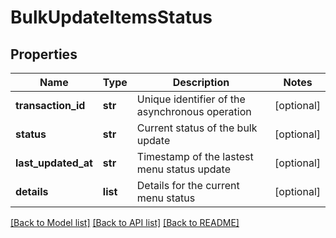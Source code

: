 # BulkUpdateItemsStatus

## Properties
Name | Type | Description | Notes
------------ | ------------- | ------------- | -------------
**transaction_id** | **str** | Unique identifier of the asynchronous operation | [optional] 
**status** | **str** | Current status of the bulk update | [optional] 
**last_updated_at** | **str** | Timestamp of the lastest menu status update | [optional] 
**details** | **list** | Details for the current menu status | [optional] 

[[Back to Model list]](../README.md#documentation-for-models) [[Back to API list]](../README.md#documentation-for-api-endpoints) [[Back to README]](../README.md)

